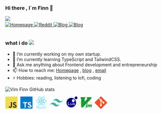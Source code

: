 ### Hi there , I´m Finn 👋

<div id="header" >
  <img src="https://media.giphy.com/media/M9gbBd9nbDrOTu1Mqx/giphy.gif" width="100"/>
</div>

<div id="badges">
 <a href="https://finnguha.vercel.app/">
    <img src="https://img.shields.io/badge/Homepage-00AFF0?style=for-the-badge&logo=groupme&logoColor=white" alt="Homepage"/>
  </a>
  
  <a href="https://www.reddit.com/user/vimfinn">
    <img src="https://img.shields.io/badge/Reddit-f55442?style=for-the-badge&logo=reddit&logoColor=white" alt="Reddit"/>
  </a>
  <a href="https://atinyimprovement.vercel.app/">
    <img src="https://img.shields.io/badge/blog-ffffff?style=for-the-badge&logo=About.me&logoColor=black" alt="Blog"/>
  </a>
  <a href="https://sudofinn.gumroad.com/">
    <img src="https://img.shields.io/badge/sell-03e3fc?style=for-the-badge&logo=About.here&logoColor=black" alt="Blog"/>
  </a>
  
  
  
</div>

<div >
<img  src="https://komarev.com/ghpvc/?username=VimFinn&style=flat-square&color=blue" alt=""/>
</div>

<h3>
  what i do
  <img src="https://media.giphy.com/media/hvRJCLFzcasrR4ia7z/giphy.gif" width="30px"/>
</h3>



- 🔭 I’m currently working on  my own startup.
- 🌱 I’m currently learning TypeScript and TailwindCSS.
- 💬 Ask me anything about Frontend development and entrepreneurship
- 📫 How to reach me: [Homepage](https://finnguha.vercel.app/) , [blog](https://atinyimprovement.vercel.app/)   , [email](mailto:gufi127127@gmail.com)
- ⚡ Hobbies: reading, listening to lofi, coding

![Vim Finn GitHub stats](https://github-readme-stats.vercel.app/api?username=sudofinn&theme=tokyonight&show_icons=true)


<div>
  <img src="https://github.com/devicons/devicon/blob/master/icons/javascript/javascript-original.svg" title="TypeScript" alt="Typesript" width="40" height="40"/>&nbsp;
    <img src="https://github.com/devicons/devicon/blob/master/icons/typescript/typescript-original.svg" title="TypeScript" alt="Typesript" width="40" height="40"/>&nbsp;
  <img src="https://github.com/devicons/devicon/blob/master/icons/react/react-original-wordmark.svg" title="React" alt="React" width="40" height="40"/>&nbsp;
  <img src="https://github.com/devicons/devicon/blob/master/icons/tailwindcss/tailwindcss-plain.svg" title="Tailwind" alt="Tailwind" width="40" height="40"/>&nbsp;
  <img src="https://github.com/devicons/devicon/blob/master/icons/lua/lua-original-wordmark.svg" title="JavaScript" alt="JavaScript" width="40" height="40"/>&nbsp;
   <img src="https://github.com/devicons/devicon/blob/master/icons/vim/vim-plain.svg" title="JavaScript" alt="JavaScript" width="40" height="40"/>&nbsp;
  <img src="https://github.com/devicons/devicon/blob/master/icons/git/git-plain.svg" title="Vim" alt="Vim" width="40" height="40"/>&nbsp;
 
</div>
